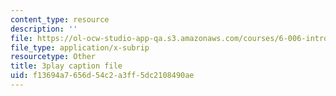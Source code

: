 ```yaml
---
content_type: resource
description: ''
file: https://ol-ocw-studio-app-qa.s3.amazonaws.com/courses/6-006-introduction-to-algorithms-fall-2011/f13694a7656d54c2a3ff5dc2108490ae_QFcyt8fgQMU.vtt
file_type: application/x-subrip
resourcetype: Other
title: 3play caption file
uid: f13694a7-656d-54c2-a3ff-5dc2108490ae
---
```

